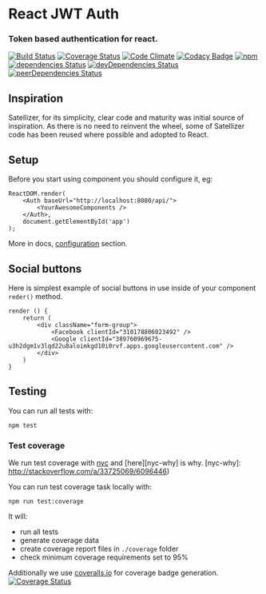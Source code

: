 # React JWT Auth

### Token based authentication for react.

[![Build Status](https://travis-ci.org/fullstackforger/react-jwt-auth.svg?branch=master)](https://travis-ci.org/fullstackforger/react-jwt-auth)
[![Coverage Status](https://coveralls.io/repos/github/fullstackforger/react-jwt-auth/badge.svg?branch=master)](https://coveralls.io/github/fullstackforger/react-jwt-auth?branch=master)
[![Code Climate](https://codeclimate.com/github/fullstackforger/react-jwt-auth/badges/gpa.svg)](https://codeclimate.com/github/fullstackforger/react-jwt-auth)
[![Codacy Badge](https://api.codacy.com/project/badge/Grade/4d2136784d334d7f8f4178c7b979d9f2)](https://www.codacy.com/app/fullstackforger/react-jwt-auth?utm_source=github.com&amp;utm_medium=referral&amp;utm_content=fullstackforger/react-jwt-auth&amp;utm_campaign=Badge_Grade)
[![npm](https://img.shields.io/npm/v/react-jwt-auth.svg)](https://www.npmjs.com/package/react-jwt-auth)  
[![dependencies Status](https://david-dm.org/fullstackforger/react-jwt-auth/status.svg)](https://david-dm.org/fullstackforger/react-jwt-auth)
[![devDependencies Status](https://david-dm.org/fullstackforger/react-jwt-auth/dev-status.svg)](https://david-dm.org/fullstackforger/react-jwt-auth?type=dev)
[![peerDependencies Status](https://david-dm.org/fullstackforger/react-jwt-auth/peer-status.svg)](https://david-dm.org/fullstackforger/react-jwt-auth?type=peer)
## Inspiration

Satellizer, for its simplicity, clear code and maturity was initial source of inspiration. 
As there is no need to reinvent the wheel, some of Satellizer code has been reused where possible and adopted to React.

## Setup

Before you start using component you should configure it, eg:
```
ReactDOM.render(
	<Auth baseUrl="http://localhost:8080/api/">
		<YourAwesomeComponents />
	</Auth>,
	document.getElementById('app')
);
```

More in docs, [configuration](./docs/configuration.md) section. 

## Social buttons

Here is simplest example of social buttons in use inside of your component `reder()` method.

```
render () {
	return (
		<div className="form-group">
			<Facebook clientId="310178806023492" />
			<Google clientId="389760969675-u3h2dgm1v3lqd22u8aloimkgd10i0rvf.apps.googleusercontent.com"	/>
		</div>
	)
}
```

## Testing

You can run all tests with:
```
npm test
```

### Test coverage

We run test coverage with [nyc](https://www.npmjs.com/package/nyc) and [here][nyc-why] is why.
[nyc-why]: http://stackoverflow.com/a/33725069/6096446)

You can run test coverage task locally with:
```
npm run test:coverage
```
It will:
* run all tests
* generate coverage data
* create coverage report files in `./coverage` folder
* check minimum coverage requirements set to 95%

Additionally we use [coveralls.io](https://coveralls.io/) for coverage badge generation.
[![Coverage Status](https://coveralls.io/repos/github/fullstackforger/react-jwt-auth/badge.svg?branch=master)](https://coveralls.io/github/fullstackforger/react-jwt-auth?branch=master)

